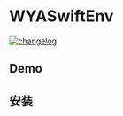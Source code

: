 # WYASwiftEnv

[![changelog][changelog-image]][changelog-url]

## Demo



## 安装

```
```


<!--  以下内容无视  -->
[changelog-image]: https://img.shields.io/badge/changelog-md-blue.svg
[changelog-url]: CHANGELOG.md


